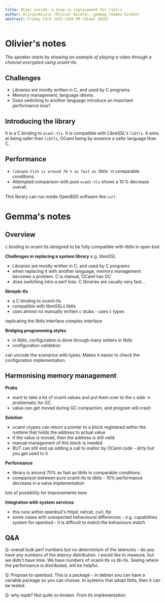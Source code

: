 ```yaml
---
title: OCaml inside: a drop-in replacement for libtls
author: OlivierNicole (Olivier Nicole), gemmag (Gemma Gordon)
abstract: Friday 23rd 1425-1450 PM (OCaml 2016)
---
```

# Olivier's notes

*The speaker starts by showing an example of playing a video through a channel
encrypted using ocaml-tls*.

## Challenges

* Libraries are mostly written in C, and used by C programs.
* Memory management, language idioms.
* Does switching to another language introduce an important performance loss?

## Introducing the library

It is a C binding to `ocaml-tls`. It is compatible with LibreSSL's `libtls`. It
aims at being safer than `libtls`, OCaml being by essence a safer language than
C.

## Performance

* `libnqsb-tls% is around 70 % as fast as `libtls` in comparable conditions.
* Attempted comparison with pure `ocaml-tls` shows a 10 % decrease overall.

This library can run inside OpenBSD software like `curl`.

# Gemma's notes

## Overview

c binding to ocaml tls designed to be fully compatible with libtls in open bsd

**Challenges in replacing a system library**
e.g. libreSSL

- Libraries are mostly written in C, and used by C programs
- when replacing it with another language, memory management becomes a problem. C is manual, OCaml has GC
- does switching intro a perf loss. C libraries are usually very fast...

**libnqsb-tls**

- a C binding to ocaml-tls
- compatible with libreSSLs libtls
- uses almost no manually written c stubs - uses c types

replicating the libtls interface
complex interface

**Bridging programming styles**

- in libtls, configuration is done through many setters in libtls
- configuration validation

can uncode the scenarios with types. Makes it easier to check the configuration implementation.

## Harmonising memory management
**Probs**

- want to take a lot of ocaml values and put them over to the c side -> problematic for GC
- value can get moved during GC compaction, and program will crash

**Solution**

- ocaml-ctypes can return a pointer to a block registered within the runtime that holds the address to actual value
- if the value is moved, then the address is still valid
- manual management of this block is needed
- BUT can still end up adding a call to malloc by OCaml code - dirty but you get used to it

**Performance**

- library is around 70% as fast as libtls in comparable conditions.
- comparison between pure ocaml-tls to libtls - 10% performance decrease in a naive implementation

lots of possibility for improvements here

**Integration with system services**

- this runs within openbsd's httpd, netcat, curl, ftp
- some cases with unexpected behavioural differences - e.g. capabilities system for openbsd - it is difficult to match the behaviours match

## Q&A

Q: overall bulk perf numbers but no determinism of the latencies - do you have any numbers of the latency distribution. I would like to measure, but we didn't have time. We have numbers of ocaml-tls vs lib-tls. Seeing where the performance is distributed, will be helpful.

Q: Propose to openbsd. This is a package - in debian you can have a variable package so you can choose. In systems that adopt libtls, then it can be tested.

Q: why nqsb? Not quite so broken. From tls implementation.
